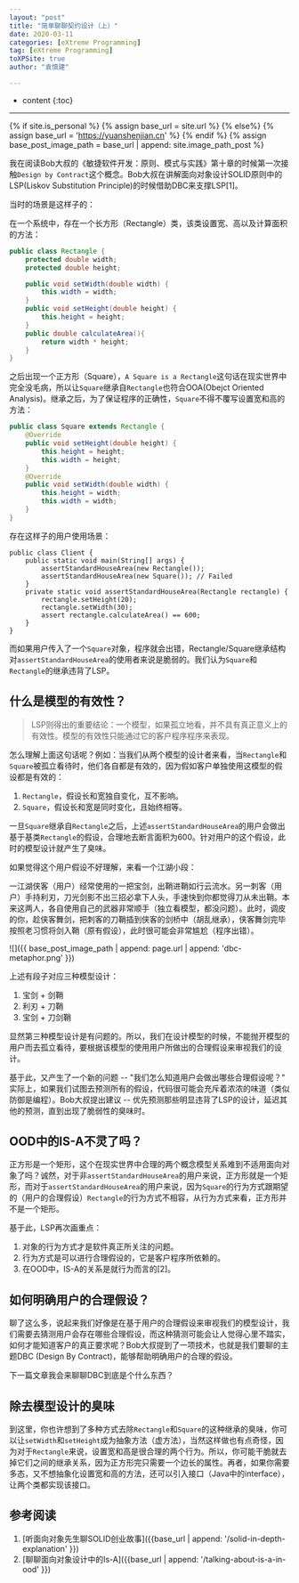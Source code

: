 ```yaml
---
layout: "post"
title: "简单聊聊契约设计（上）"
date: 2020-03-11
categories: [eXtreme Programming]
tag: [eXtreme Programming]
toXPSite: true
author: "袁慎建"

---
```


* content
{:toc}

---

{% if site.is_personal %}
{% assign base_url = site.url %}
{% else%}
{% assign base_url = 'https://yuanshenjian.cn' %}
{% endif %}
{% assign base_post_image_path = base_url | append: site.image_path_post %}

我在阅读Bob大叔的《敏捷软件开发：原则、模式与实践》第十章的时候第一次接触`Design by Contract`这个概念。Bob大叔在讲解面向对象设计SOLID原则中的LSP(Liskov Substitution Principle)的时候借助DBC来支撑LSP[1]。


当时的场景是这样子的：

在一个系统中，存在一个长方形（Rectangle）类，该类设置宽、高以及计算面积的方法：


```java
public class Rectangle {
    protected double width;
    protected double height;

    public void setWidth(double width) {
        this.width = width;
    }
    public void setHeight(double height) {
        this.height = height;
    }
    public double calculateArea(){
        return width * height;
    }
}
```

之后出现一个正方形（Square），`A Square is a Rectangle`这句话在现实世界中完全没毛病，所以让`Square`继承自`Rectangle`也符合OOA(Obejct Oriented Analysis)。继承之后，为了保证程序的正确性，`Square`不得不覆写设置宽和高的方法：

```java
public class Square extends Rectangle {
    @Override
    public void setHeight(double height) {
        this.height = height;
        this.width = height;
    }
    @Override
    public void setWidth(double width) {
        this.height = width;
        this.width = width;
    }
}
```

存在这样子的用户使用场景：

```
public class Client {
    public static void main(String[] args) {
        assertStandardHouseArea(new Rectangle());
        assertStandardHouseArea(new Square()); // Failed
    }
    private static void assertStandardHouseArea(Rectangle rectangle) {
        rectangle.setHeight(20);
        rectangle.setWidth(30);
        assert rectangle.calculateArea() == 600;
    }
}
```

而如果用户传入了一个`Square`对象，程序就会出错，Rectangle/Square继承结构对`assertStandardHouseArea`的使用者来说是脆弱的。我们认为`Square`和`Rectangle`的继承违背了LSP。



## 什么是模型的有效性？
> LSP则得出的重要结论：一个模型，如果孤立地看，并不具有真正意义上的有效性。模型的有效性只能通过它的客户程序程序来表现。

怎么理解上面这句话呢？例如：当我们从两个模型的设计者来看，当`Rectangle`和`Square`被孤立看待时，他们各自都是有效的，因为假如客户单独使用这模型的假设都是有效的：

1. `Rectangle`，假设长和宽独自变化，互不影响。
2. `Square`，假设长和宽是同时变化，且始终相等。

一旦`Square`继承自`Rectangle`之后，上述`assertStandardHouseArea`的用户会做出基于基类`Rectangle`的假设，合理地去断言面积为600。针对用户的这个假设，此时的模型设计就产生了臭味。


如果觉得这个用户假设不好理解，来看一个江湖小段：


一江湖侠客（用户）经常使用的一把宝剑，出鞘进鞘如行云流水。另一刺客（用户）手持利刃，刀光剑影不出三招必拿下人头，手速快到你都觉得刀从未出鞘。本来这两人，各自使用自己的武器非常顺手（独立看模型，都没问题）。此时，调皮的你，趁侠客舞剑，把刺客的刀鞘插到侠客的剑桥中（胡乱继承），侠客舞剑完毕按照老习惯将剑入鞘（原有假设），此时很可能会非常尴尬（程序出错）。

![]({{ base_post_image_path | append: page.url | append: 'dbc-metaphor.png' }})

上述有段子对应三种模型设计：

1. 宝剑 + 剑鞘
2. 利刃 + 刀鞘
3. 宝剑 + 刀剑鞘

显然第三种模型设计是有问题的。所以，我们在设计模型的时候，不能抛开模型的用户而去孤立看待，要根据该模型的使用用户所做出的合理假设来审视我们的设计。


基于此，又产生了一个新的问题 -- "我们怎么知道用户会做出哪些合理假设呢？" 实际上，如果我们试图去预测所有的假设，代码很可能会充斥着浓浓的味道（类似防御是编程）。Bob大叔提出建议 -- 优先预测那些明显违背了LSP的设计，延迟其他的预测，直到出现了脆弱性的臭味时。


## OOD中的IS-A不灵了吗？
正方形是一个矩形，这个在现实世界中合理的两个概念模型关系难到不适用面向对象了吗？诚然，对于非`assertStandardHouseArea`的用户来说，正方形就是一个矩形，而对于`assertStandardHouseArea`的用户来说，因为`Square`的行为方式跟期望的（用户的合理假设）`Rectangle`的行为方式不相容，从行为方式来看，正方形并不是一个矩形。

基于此，LSP再次画重点：

1. 对象的行为方式才是软件真正所关注的问题。
2. 行为方式是可以进行合理假设的，它是客户程序所依赖的。
3. 在OOD中，IS-A的关系是就行为而言的[2]。



## 如何明确用户的合理假设？
聊了这么多，说起来我们好像是在基于用户的合理假设来审视我们的模型设计，我们需要去猜测用户会存在哪些合理假设，而这种猜测可能会让人觉得心里不踏实，如何才能知道客户的真正要求呢？Bob大叔提到了一项技术，也就是我们要聊的主题DBC (Design By Contract)，能够帮助明确用户的合理的假设。

下一篇文章我会来聊聊DBC到底是个什么东西？


## 除去模型设计的臭味
到这里，你也许想到了多种方式去除`Rectangle`和`Square`的这种继承的臭味，你可以让`setWidth`和`setHeight`成为抽象方法（虚方法），当然这样做也有点奇怪，因为对于`Rectangle`来说，设置宽和高是很合理的两个行为。所以，你可能干脆就去掉它们之间的继承关系，因为正方形完只需要一个边长的属性。再者，如果你需要多态，又不想抽象化设置宽和高的方法，还可以引入接口（Java中的interface），让两个类都实现该接口。



## 参考阅读

1. [听面向对象先生聊SOLID创业故事]({{base_url | append: '/solid-in-depth-explanation' }})
2. [聊聊面向对象设计中的Is-A]({{base_url | append: '/talking-about-is-a-in-ood' }})

